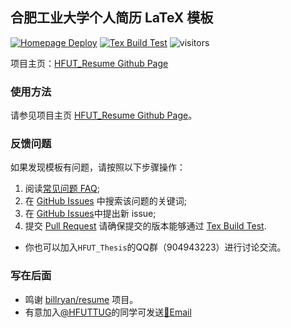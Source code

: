 ## 合肥工业大学个人简历 LaTeX 模板

[![Homepage Deploy](https://github.com/HFUTTUG/HFUT_Resume/actions/workflows/page_deploy.yml/badge.svg)](https://github.com/HFUTTUG/HFUT_Resume/actions/workflows/page_deploy.yml)
[![Tex Build Test](https://github.com/HFUTTUG/HFUT_Resume/actions/workflows/tex_build_test.yml/badge.svg)](https://github.com/HFUTTUG/HFUT_Resume/actions/workflows/tex_build_test.yml)
![visitors](https://visitor-badge.glitch.me/badge?page_id=HFUTTUG.HFUT_Resume)

项目主页：[HFUT_Resume Github Page](https://HFUTTUG.github.io/HFUT_Resume)

### 使用方法

请参见项目主页 [HFUT_Resume Github Page](https://HFUTTUG.github.io/HFUT_Resume)。

### 反馈问题

如果发现模板有问题，请按照以下步骤操作：

1. 阅读[常见问题 FAQ](https://github.com/HFUTTUG/HFUT_Resume/wiki/%E5%B8%B8%E8%A7%81%E9%97%AE%E9%A2%98);
2. 在 [GitHub Issues](https://github.com/HFUTTUG/HFUT_Resume/issues) 中搜索该问题的关键词;
3. 在 [GitHub Issues](https://github.com/HFUTTUG/HFUT_Resume/issues)中提出新 issue;
4. 提交 [Pull Request](https://github.com/HFUTTUG/HFUT_Resume/pulls) 请确保提交的版本能够通过 [Tex Build Test](https://github.com/HFUTTUG/HFUT_Resume/actions/workflows/tex_build_test.yml).

* 你也可以加入`HFUT_Thesis`的QQ群（904943223）进行讨论交流。

### 写在后面

- 鸣谢 [billryan/resume](https://github.com/billryan/resume) 项目。
- 有意加入[@HFUTTUG](https://github.com/HFUTTUG)的同学可发送[📧Email](mailto:poet@poetyin.com)
